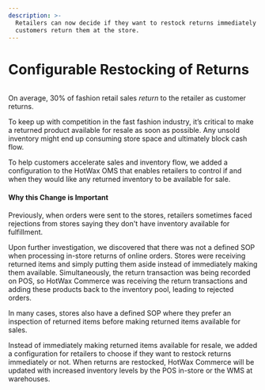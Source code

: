 ```yaml
---
description: >-
  Retailers can now decide if they want to restock returns immediately after
  customers return them at the store.
---
```


# Configurable Restocking of Returns

<figure><img src="https://www.hotwax.co/hubfs/Product%20Updates%20and%20Release%20Notes/2022/April%20and%20May%202022/Product%20Updates/Featured%20image/Configurable%20Restocking%20of%20Returns.png" alt=""><figcaption></figcaption></figure>

&#x20;

On average, 30% of fashion retail sales _return_ to the retailer as customer returns.&#x20;

To keep up with competition in the fast fashion industry, it’s critical to make a returned product available for resale as soon as possible. Any unsold inventory might end up consuming store space and ultimately block cash flow.

To help customers accelerate sales and inventory flow, we added a configuration to the HotWax OMS that enables retailers to control if and when they would like any returned inventory to be available for sale.

#### Why this Change is Important

Previously, when orders were sent to the stores, retailers sometimes faced rejections from stores saying they don't have inventory available for fulfillment.&#x20;

Upon further investigation, we discovered that there was not a defined SOP when processing in-store returns of online orders. Stores were receiving returned items and simply putting them aside instead of immediately making them available. Simultaneously, the return transaction was being recorded on POS, so HotWax Commerce was receiving the return transactions and adding these products back to the inventory pool, leading to rejected orders.&#x20;

In many cases, stores also have a defined SOP where they prefer an inspection of returned items before making returned items available for sales.&#x20;

Instead of immediately making returned items available for resale, we added a configuration for retailers to choose if they want to restock returns immediately or not. When returns are restocked, HotWax Commerce will be updated with increased inventory levels by the POS in-store or the WMS at warehouses.
